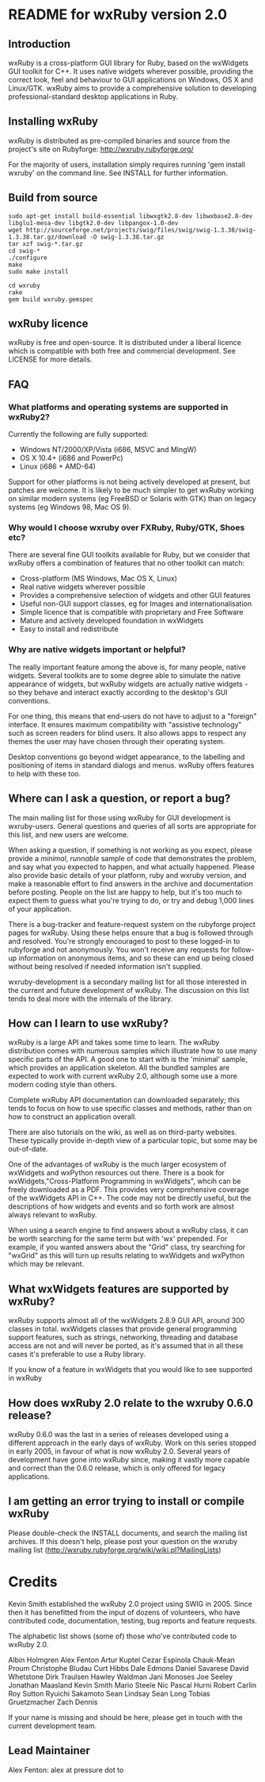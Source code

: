 # README for wxRuby version 2.0

## Introduction

wxRuby is a cross-platform GUI library for Ruby, based on the wxWidgets
GUI toolkit for C++. It uses native widgets wherever possible, providing
the correct look, feel and behaviour to GUI applications on Windows, OS
X and Linux/GTK. wxRuby aims to provide a comprehensive solution to
developing professional-standard desktop applications in Ruby. 

## Installing wxRuby

wxRuby is distributed as pre-compiled binaries and source from the
project's site on Rubyforge: http://wxruby.rubyforge.org/

For the majority of users, installation simply requires running 'gem
install wxruby' on the command line. See INSTALL for further
information.

## Build from source

```
sudo apt-get install build-essential libwxgtk2.8-dev libwxbase2.8-dev libglu1-mesa-dev libgtk2.0-dev libpangox-1.0-dev
wget http://sourceforge.net/projects/swig/files/swig/swig-1.3.38/swig-1.3.38.tar.gz/download -O swig-1.3.38.tar.gz
tar xzf swig-*.tar.gz
cd swig-*
./configure
make
sudo make install

cd wxruby
rake
gem build wxruby.gemspec
```

## wxRuby licence

wxRuby is free and open-source. It is distributed under a liberal
licence which is compatible with both free and commercial development.
See LICENSE for more details.

## FAQ

### What platforms and operating systems are supported in wxRuby2?

Currently the following are fully supported:

* Windows NT/2000/XP/Vista (i686, MSVC and MingW)
* OS X 10.4+ (i686 and PowerPc)
* Linux (i686 + AMD-64)

Support for other platforms is not being actively developed at present,
but patches are welcome. It is likely to be much simpler to get wxRuby
working on similar modern systems (eg FreeBSD or Solaris with GTK) than
on legacy systems (eg Windows 98, Mac OS 9).

### Why would I choose wxruby over FXRuby, Ruby/GTK, Shoes etc?
   
There are several fine GUI toolkits available for Ruby, but we consider
that wxRuby offers a combination of features that no other toolkit can match:
   
* Cross-platform (MS Windows, Mac OS X, Linux)
* Real native widgets wherever possible
* Provides a comprehensive selection of widgets and other GUI features
* Useful non-GUI support classes, eg for Images and internationalisation
* Simple licence that is compatible with proprietary and Free Software 
* Mature and actively developed foundation in wxWidgets
* Easy to install and redistribute
   
### Why are native widgets important or helpful?

The really important feature among the above is, for many people, native
widgets. Several toolkits are to some degree able to simulate the native
appearance of widgets, but wxRuby widgets are actually native widgets -
so they behave and interact exactly according to the desktop's GUI
conventions.

For one thing, this means that end-users do not have to adjust to a
"foreign" interface. It ensures maximum compatibility with "assistive
technology" such as screen readers for blind users.  It also allows apps
to respect any themes the user may have chosen through their operating
system. 

Desktop conventions go beyond widget appearance, to the labelling and
positioning of items in standard dialogs and menus. wxRuby offers
features to help with these too.

## Where can I ask a question, or report a bug?

The main mailing list for those using wxRuby for GUI development is
wxruby-users. General questions and queries of all sorts are appropriate
for this list, and new users are welcome.

When asking a question, if something is not working as you expect,
please provide a *minimal*, *runnable* sample of code that demonstrates
the problem, and say what you expected to happen, and what actually
happened. Please also provide basic details of your platform, ruby and
wxruby version, and make a reasonable effort to find answers in the
archive and documentation before posting. People on the list are happy
to help, but it's too much to expect them to guess what you're trying to
do, or try and debug 1,000 lines of your application.

There is a bug-tracker and feature-request system on the rubyforge
project pages for wxRuby. Using these helps ensure that a bug is
followed through and resolved. You're strongly encouraged to post to
these logged-in to rubyforge and not anonymously. You won't receive any
requests for follow-up information on anonymous items, and so these can
end up being closed without being resolved if needed information isn't
supplied.

wxruby-development is a secondary mailing list for all those interested
in the current and future development of wxRuby. The discussion on this
list tends to deal more with the internals of the library.

## How can I learn to use wxRuby?

wxRuby is a large API and takes some time to learn. The wxRuby
distribution comes with numerous samples which illustrate how to use
many specific parts of the API. A good one to start with is the
'minimal' sample, which provides an application skeleton. All the
bundled samples are expected to work with current wxRuby 2.0, although
some use a more modern coding style than others.

Complete wxRuby API documentation can downloaded separately; this tends
to focus on how to use specific classes and methods, rather than on how
to construct an application overall.

There are also tutorials on the wiki, as well as on third-party
websites. These typically provide in-depth view of a particular topic,
but some may be out-of-date.

One of the advantages of wxRuby is the much larger ecosystem of
wxWidgets and wxPython resources out there. There is a book for
wxWidgets,"Cross-Platform Programming in wxWidgets", whcih can be freely
downloaded as a PDF. This provides very comprehensive coverage of the
wxWidgets API in C++. The code may not be directly useful, but the
descriptions of how widgets and events and so forth work are almost
always relevant to wxRuby.

When using a search engine to find answers about a wxRuby class, it can
be worth searching for the same term but with 'wx' prepended. For
example, if you wanted answers about the "Grid" class, try searching for
"wxGrid" as this will turn up results relating to wxWidgets and wxPython
which may be relevant.

## What wxWidgets features are supported by wxRuby?

wxRuby supports almost all of the wxWidgets 2.8.9 GUI API, around 300
classes in total. wxWidgets classes that provide general programming
support features, such as strings, networking, threading and database
access are not and will never be ported, as it's assumed that in all
these cases it's preferable to use a Ruby library.

If you know of a feature in wxWidgets that you would like to see
supported in wxRuby

## How does wxRuby 2.0 relate to the wxruby 0.6.0 release?

wxRuby 0.6.0 was the last in a series of releases developed using a
different approach in the early days of wxRuby. Work on this series
stopped in early 2005, in favour of what is now wxRuby 2.0. Several
years of development have gone into wxRuby since, making it vastly more
capable and correct than the 0.6.0 release, which is only offered for
legacy applications. 

## I am getting an error trying to install or compile wxRuby

Please double-check the INSTALL documents, and search the mailing list
archives. If this doesn't help, please post your question on the wxruby
mailing list (http://wxruby.rubyforge.org/wiki/wiki.pl?MailingLists)

# Credits 

Kevin Smith established the wxRuby 2.0 project using SWIG in 2005. Since
then it has benefitted from the input of dozens of volunteers, who have
contributed code, documentation, testing, bug reports and feature
requests. 

The alphabetic list shows (some of) those who've contributed code to
wxRuby 2.0.

Albin Holmgren
Alex Fenton
Artur Kuptel
Cezar Espinola
Chauk-Mean Proum
Christophe Bludau
Curt Hibbs
Dale Edmons
Daniel Savarese
David Whetstone
Dirk Traulsen
Hawley Waldman
Jani Monoses
Joe Seeley
Jonathan Maasland
Kevin Smith
Mario Steele
Nic
Pascal Hurni
Robert Carlin
Roy Sutton
Ryuichi Sakamoto
Sean Lindsay
Sean Long
Tobias Gruetzmacher
Zach Dennis

If your name is missing and should be here, please get in touch
with the current development team.

## Lead Maintainer

Alex Fenton: alex at pressure dot to
